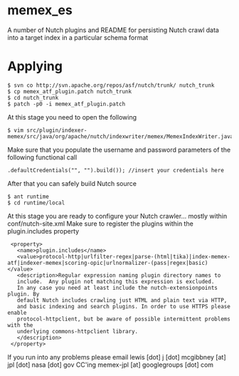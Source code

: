 # memex_es
A number of Nutch plugins and README for persisting Nutch crawl data into a target index in a particular schema format

# Applying
```
$ svn co http://svn.apache.org/repos/asf/nutch/trunk/ nutch_trunk
$ cp memex_atf_plugin.patch nutch_trunk 
$ cd nutch_trunk
$ patch -p0 -i memex_atf_plugin.patch
```
At this stage you need to open the following 
```
$ vim src/plugin/indexer-memex/src/java/org/apache/nutch/indexwriter/memex/MemexIndexWriter.java
```
Make sure that you populate the username and password parameters of the following functional call
```
.defaultCredentials("", "").build()); //insert your credentials here
``` 
After that you can safely build Nutch source
```
$ ant runtime
$ cd runtime/local
```
At this stage you are ready to configure your Nutch crawler... mostly within conf/nutch-site.xml
Make sure to register the plugins within the plugin.includes property

```
 <property>
   <name>plugin.includes</name>   
   <value>protocol-http|urlfilter-regex|parse-(html|tika)|index-memex-atf|indexer-memex|scoring-opic|urlnormalizer-(pass|regex|basic)</value>
   <description>Regular expression naming plugin directory names to
   include.  Any plugin not matching this expression is excluded.
   In any case you need at least include the nutch-extensionpoints plugin. By
   default Nutch includes crawling just HTML and plain text via HTTP,
   and basic indexing and search plugins. In order to use HTTPS please enable
   protocol-httpclient, but be aware of possible intermittent problems with the
   underlying commons-httpclient library.
   </description>
 </property>
```

If you run into any problems please email lewis [dot] j [dot] mcgibbney [at] jpl [dot] nasa [dot] gov CC'ing memex-jpl [at] googlegroups [dot] com
